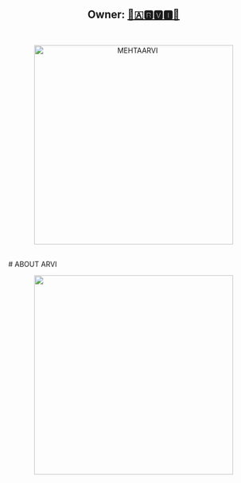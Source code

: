 <h2 align="center"><b>Owner: <a href="https://t.me/FOREVER_ANGEL_0">️👸🇦🆁🆅🅸👸</a></b></h2>
<br>
<p align="center">
   <a href="https://github.com/mehtaarvi/HIT-MEN-MUSIC"><img src="https://telegra.ph/file/efd5b708dee90a6947a13.png" alt="MEHTAARVI" width=400px></a>
   <br>
   <br>
</p>
# ABOUT ARVI
<p align="center">
    <a href="https://t.me/FOREVER_ANGEL_0"><img src="https://img.shields.io/badge/Support%20Group-USERGE--%F0%9D%91%BF-blue?&logo=telegram&style=social" width=400px></a></p>
